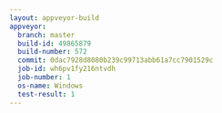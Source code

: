 ```yaml
---
layout: appveyor-build
appveyor:
  branch: master
  build-id: 49865879
  build-number: 572
  commit: 0dac7928d8080b239c99713abb61a7cc7901529c
  job-id: wh6pv1fy216ntvdh
  job-number: 1
  os-name: Windows
  test-result: 1
---
```

